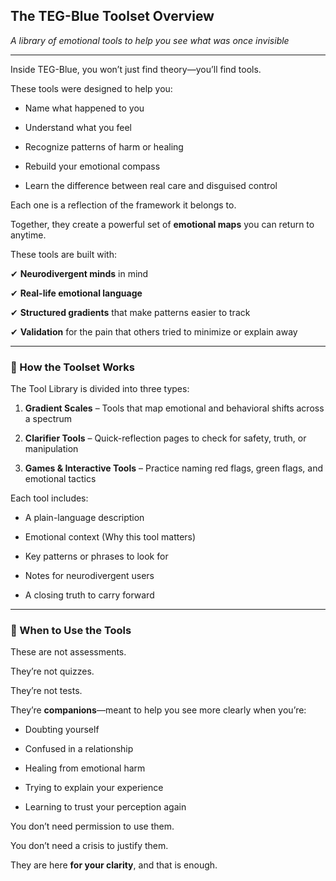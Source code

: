 
## **The TEG-Blue Toolset Overview**

  

_A library of emotional tools to help you see what was once invisible_

---

Inside TEG-Blue, you won’t just find theory—you’ll find tools.

  

These tools were designed to help you:

- Name what happened to you
    
- Understand what you feel
    
- Recognize patterns of harm or healing
    
- Rebuild your emotional compass
    
- Learn the difference between real care and disguised control
    

  

Each one is a reflection of the framework it belongs to.

Together, they create a powerful set of **emotional maps** you can return to anytime.

  

These tools are built with:

  

✔ **Neurodivergent minds** in mind

✔ **Real-life emotional language**

✔ **Structured gradients** that make patterns easier to track

✔ **Validation** for the pain that others tried to minimize or explain away

---

### **🔧 How the Toolset Works**

  

The Tool Library is divided into three types:

1. **Gradient Scales** – Tools that map emotional and behavioral shifts across a spectrum
    
2. **Clarifier Tools** – Quick-reflection pages to check for safety, truth, or manipulation
    
3. **Games & Interactive Tools** – Practice naming red flags, green flags, and emotional tactics
    

  

Each tool includes:

- A plain-language description
    
- Emotional context (Why this tool matters)
    
- Key patterns or phrases to look for
    
- Notes for neurodivergent users
    
- A closing truth to carry forward
    

---

### **🧭 When to Use the Tools**

  

These are not assessments.

They’re not quizzes.

They’re not tests.

  

They’re **companions**—meant to help you see more clearly when you’re:

- Doubting yourself
    
- Confused in a relationship
    
- Healing from emotional harm
    
- Trying to explain your experience
    
- Learning to trust your perception again
    

  

You don’t need permission to use them.

You don’t need a crisis to justify them.

  

They are here **for your clarity**, and that is enough.

